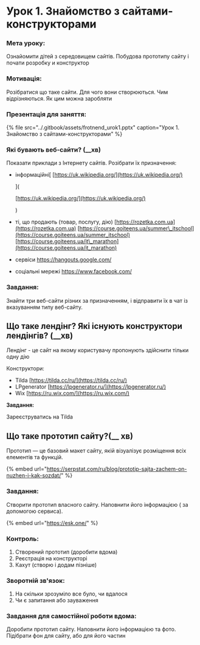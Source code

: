 # Урок 1. Знайомство з сайтами-конструкторами

### Мета уроку:

Ознайомити дітей з середовищем сайтів. Побудова прототипу сайту і почати розробку и конструктор

### Мотивація:

Розібратися що таке сайти. Для чого вони створюються. Чим відрізняються. Як цим можна заробляти

### **Презентація для заняття:**

{% file src="../.gitbook/assets/frotnend\_urok1.pptx" caption="Урок 1. Знайомство з сайтами-конструкторами" %}

### Які бувають веб-сайти? \(\_\_хв\)

Показати приклади з Інтернету сайтів. Розібрати їх призначення:

* інформаційні\[ [https://uk.wikipedia.org/](https://uk.wikipedia.org/)

  \]\(

  [https://uk.wikipedia.org/](https://uk.wikipedia.org/)

  \)

* ті, що продають \(товар, послугу, дію\) [https://rozetka.com.ua](https://rozetka.com.ua) [https://course.goiteens.ua/summer\_itschool](https://course.goiteens.ua/summer_itschool) [https://course.goiteens.ua/it\_marathon](https://course.goiteens.ua/it_marathon)
* сервіси [https://hangouts.google.com/ ](https://hangouts.google.com/%20) 
* соціальні мережі [https://www.facebook.com/ ](https://www.facebook.com/%20)

### Завдання:

Знайти три веб-сайти різних за призначенням, і відправити їх в чат із вказуванням типу веб-сайту.

## Що таке лендінг? Які існують конструктори лендінгів? \(\_\_хв\)

Лендінг - це сайт на якому користувачу пропонують здійснити тільки одну дію

Конструктори:

* Tilda [https://tilda.cc/ru/](https://tilda.cc/ru/) 
* LPgenerator [https://lpgenerator.ru/](https://lpgenerator.ru/) 
* Wix [https://ru.wix.com/](https://ru.wix.com/) 

**Завдання:**

Зареєструватись на Tilda

## **Що таке прототип сайту?\(\_\_ хв\)**

Прототип — це базовий макет сайту, якій візуалізує розміщення всіх елементів та функцій.

{% embed url="https://serpstat.com/ru/blog/prototip-sajta-zachem-on-nuzhen-i-kak-sozdat/" %}

### Завдання:

Створити прототип власного сайту. Наповнити його інформацією \( за допомогою сервиса\).

{% embed url="https://esk.one/" %}

### Контроль:

1. Створений прототип \(доробити вдома\)
2. Реєстрація на конструкторі
3. Кахут \(створю і додам пізніше\)

### **Зворотній зв'язок:**

1. На скільки зрозуміло все було, чи вдалося
2. Чи є запитання або зауваження

### Завдання для самостійної роботи вдома:

Доробити прототип сайту. Наповнити його інформацією та фото. Підібрати фон для сайту, або для його частин

